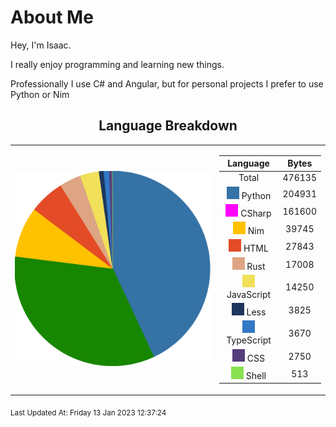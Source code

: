 # About Me

Hey, I'm Isaac.

I really enjoy programming and learning new things.

Professionally I use C# and Angular,
but for personal projects I prefer to use Python or Nim

<span align="center">

## Language Breakdown

</span>

<foreignObject>
<body xmlns="http://www.w3.org/1999/xhtml">
<table align="center">
<tr>
<td>

![Pie Chart](./assets/PieChart.svg "Pie Chart Detailing used languages")


</td>
<td>

|Language|Bytes|
|:-:|:-:|
|Total|476135|
![Python](./assets/Python.svg) Python|204931|
![CSharp](./assets/CSharp.svg) CSharp|161600|
![Nim](./assets/Nim.svg) Nim|39745|
![HTML](./assets/HTML.svg) HTML|27843|
![Rust](./assets/Rust.svg) Rust|17008|
![JavaScript](./assets/JavaScript.svg) JavaScript|14250|
![Less](./assets/Less.svg) Less|3825|
![TypeScript](./assets/TypeScript.svg) TypeScript|3670|
![CSS](./assets/CSS.svg) CSS|2750|
![Shell](./assets/Shell.svg) Shell|513|


</td>
</tr>
</table>
</body>
</foreignObject>

<sub>
Last Updated At:
Friday 13 Jan 2023 12:37:24

</sub>